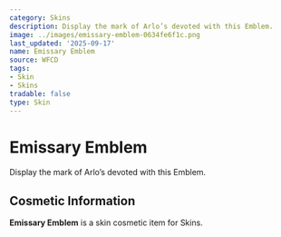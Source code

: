 ```yaml
---
category: Skins
description: Display the mark of Arlo’s devoted with this Emblem.
image: ../images/emissary-emblem-0634fe6f1c.png
last_updated: '2025-09-17'
name: Emissary Emblem
source: WFCD
tags:
- Skin
- Skins
tradable: false
type: Skin
---
```


# Emissary Emblem

Display the mark of Arlo’s devoted with this Emblem.

## Cosmetic Information

**Emissary Emblem** is a skin cosmetic item for Skins.

